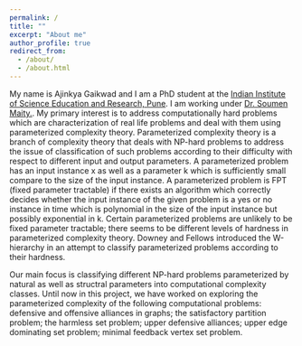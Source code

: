 ```yaml
---
permalink: /
title: ""
excerpt: "About me"
author_profile: true
redirect_from: 
  - /about/
  - /about.html
---
```


My name is Ajinkya Gaikwad and I am a PhD student at the [Indian Institute of Science Education and Research, Pune](https://www.iiserpune.ac.in/). I am working under [Dr. Soumen Maity.](https://sites.google.com/site/maitysoumeniiser/home). My primary interest is to address computationally hard problems which are characterization of real life problems and deal with them using parameterized complexity theory. Parameterized complexity theory is a branch of complexity theory that deals with NP-hard problems to address the issue of classification of such problems according to their difficulty with respect to different input and output parameters. A parameterized problem has an input instance x as well as a parameter k which is sufficiently small compare to the size of the input instance. A parameterized problem is FPT (fixed parameter tractable) if there exists an algorithm which correctly decides whether the input instance of the given problem is a yes or no instance in time which is polynomial in the size of the input instance but possibly exponential in k. Certain parameterized problems are unlikely to be fixed parameter tractable; there seems to be different levels of hardness in parameterized complexity theory. Downey and Fellows introduced the W-hierarchy in an attempt to classify parameterized problems according to their hardness.

Our main focus is classifying different NP-hard problems parameterized by natural as well as structral parameters into computational complexity classes. Until now in this project, we have worked on exploring the parameterized complexity of the following computational problems: defensive and offensive alliances in graphs; the satisfactory partition problem; the harmless set problem; upper defensive alliances; upper edge dominating set problem; minimal feedback vertex set problem. 


